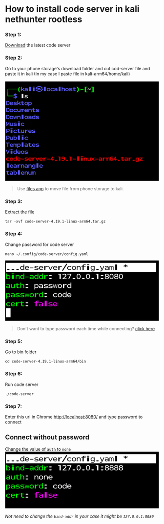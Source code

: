 # How to install code server in kali nethunter rootless

### Step 1: 
[Download](https://github.com/coder/code-server/releases/download/v4.19.1/code-server-4.19.1-linux-arm64.tar.gz) the latest code server

### Step 2:
Go to your phone storage's download folder and cut cod-server file and paste it in kali (In my case I paste file in kali-arm64/home/kali)
<br><br>
![](ls.png)

> Use [files app](https://play.google.com/store/apps/details?id=com.marc.files) to move file from phone storage to kali.

### Step 3:
Extract the file 
```linux
tar -xvf code-server-4.19.1-linux-arm64.tar.gz
```

### Step 4: 
Change password for code server
```
nano ~/.config/code-server/config.yaml
```
![](pass.png)

> Don't want to type password each time while connecting? [click here](#connect-without-password)

### Step 5: 
Go to bin folder
```
cd code-server-4.19.1-linux-arm64/bin
```

### Step 6:
Run code server
```
./code-server
```
### Step 7:
Enter this url in Chrome
[http://localhost:8080/](http://localhost:8080/) and type password to connect 

## Connect without password
Change the value of `auth` to `none`
![](none.png)

*Not need to change the `bind-addr` in your case it might be `127.0.0.1:8080`*
